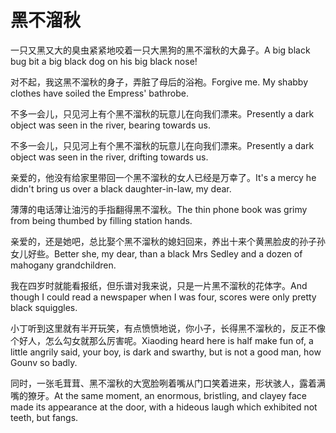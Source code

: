 # 黑不溜秋

<p><span class="chinese">一只又黑又大的臭虫紧紧地咬着一只大黑狗的黑不溜秋的大鼻子。</span><span class="english">A big black bug bit a big black dog on his big black nose!</span></p>

<p><span class="chinese">对不起，我这黑不溜秋的身子，弄脏了母后的浴袍。</span><span class="english">Forgive me. My shabby clothes have soiled the Empress' bathrobe.</span></p>

<p><span class="chinese">不多一会儿，只见河上有个黑不溜秋的玩意儿在向我们漂来。</span><span class="english">Presently a dark object was seen in the river, bearing towards us.</span></p>

<p><span class="chinese">不多一会儿，只见河上有个黑不溜秋的玩意儿在向我们漂来。</span><span class="english">Presently a dark object was seen in the river, drifting towards us.</span></p>

<p><span class="chinese">亲爱的，他没有给家里带回一个黑不溜秋的女人已经是万幸了。</span><span class="english">It's a mercy he didn't bring us over a black daughter-in-law, my dear.</span></p>

<p><span class="chinese">薄薄的电话薄让油污的手指翻得黑不溜秋。</span><span class="english">The thin phone book was grimy from being thumbed by filling station hands.</span></p>

<p><span class="chinese">亲爱的，还是她吧，总比娶个黑不溜秋的媳妇回来，养出十来个黄黑脸皮的孙子孙女儿好些。</span><span class="english">Better she, my dear, than a black Mrs Sedley and a dozen of mahogany grandchildren.</span></p>

<p><span class="chinese">我在四岁时就能看报纸，但乐谱对我来说，只是一片黑不溜秋的花体字。</span><span class="english">And though I could read a newspaper when I was four, scores were only pretty black squiggles.</span></p>

<p><span class="chinese">小丁听到这里就有半开玩笑，有点愤愤地说，你小子，长得黑不溜秋的，反正不像个好人，怎么勾女就那么厉害呢。</span><span class="english">Xiaoding heard here is half make fun of, a little angrily said, your boy, is dark and swarthy, but is not a good man, how Gounv so badly.</span></p>

<p><span class="chinese">同时，一张毛茸茸、黑不溜秋的大宽脸咧着嘴从门口笑着进来，形状骇人，露着满嘴的獠牙。</span><span class="english">At the same moment, an enormous, bristling, and clayey face made its appearance at the door, with a hideous laugh which exhibited not teeth, but fangs.</span></p>

